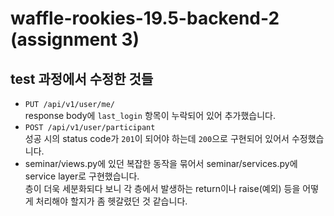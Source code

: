 # waffle-rookies-19.5-backend-2 (assignment 3)

## test 과정에서 수정한 것들

* `PUT /api/v1/user/me/`  
response body에 `last_login` 항목이 누락되어 있어 추가했습니다.  
* `POST /api/v1/user/participant`  
성공 시의 status code가 `201`이 되어야 하는데 `200`으로 구현되어 있어서 수정했습니다.  
* seminar/views.py에 있던 복잡한 동작을 묶어서 seminar/services.py에 service layer로 구현했습니다.  
층이 더욱 세분화되다 보니 각 층에서 발생하는 return이나 raise(예외) 등을 어떻게 처리해야 할지가 좀 헷갈렸던 것 같습니다.

